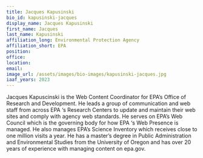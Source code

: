 ```yaml
---
title: Jacques Kapusinski
bio_id: kapusinski-jacques
display_name: Jacques Kapusinski
first_name: Jacques
last_name: Kapusinski
affiliation_long: Environmental Protection Agency
affiliation_short: EPA
position: 
office: 
location: 
email: 
image_url: /assets/images/bio-images/kapusinski-jacques.jpg
iaaf_years: 2023
---
```

Jacques Kapuscinski is the Web Content Coordinator for EPA’s Office of Research and Development. He leads a group of communication and web staff from across EPA ‘s Research Centers to update and maintain their web sites and comply with agency web standards.  He serves on EPA’s Web Council which is the governing body for how EPA ‘s Web Presence is managed.  He also manages EPA’s Science Inventory which receives close to one million visits a year.  He has a master’s degree in Public Administration and Environmental Studies from the University of Oregon and has over 20 years of experience with managing content on epa.gov.